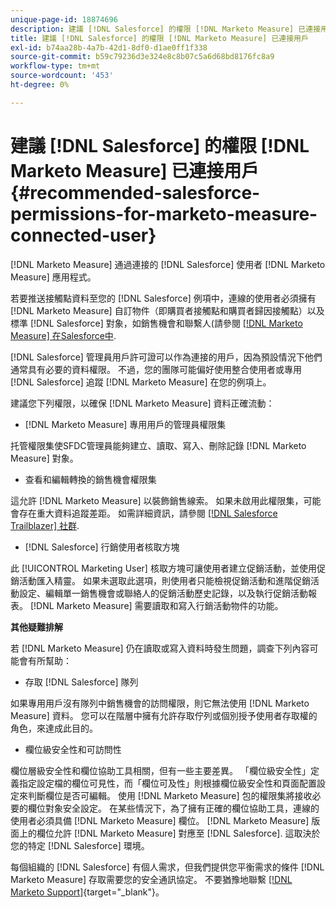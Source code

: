 ```yaml
---
unique-page-id: 18874696
description: 建議 [!DNL Salesforce] 的權限 [!DNL Marketo Measure] 已連接用戶 —  [!DNL Marketo Measure]  — 產品檔案
title: 建議 [!DNL Salesforce] 的權限 [!DNL Marketo Measure] 已連接用戶
exl-id: b74aa28b-4a7b-42d1-8df0-d1ae0ff1f338
source-git-commit: b59c79236d3e324e8c8b07c5a6d68bd8176fc8a9
workflow-type: tm+mt
source-wordcount: '453'
ht-degree: 0%

---
```


# 建議 [!DNL Salesforce] 的權限 [!DNL Marketo Measure] 已連接用戶 {#recommended-salesforce-permissions-for-marketo-measure-connected-user}

[!DNL Marketo Measure] 通過連接的 [!DNL Salesforce] 使用者 [!DNL Marketo Measure] 應用程式。

若要推送接觸點資料至您的 [!DNL Salesforce] 例項中，連線的使用者必須擁有 [!DNL Marketo Measure] 自訂物件（即購買者接觸點和購買者歸因接觸點）以及標準 [!DNL Salesforce] 對象，如銷售機會和聯繫人(請參閱 [[!DNL Marketo Measure] 在Salesforce中](/help/configuration-and-setup/marketo-measure-and-salesforce/how-marketo-measure-and-salesforce-interact.md).

[!DNL Salesforce] 管理員用戶許可證可以作為連接的用戶，因為預設情況下他們通常具有必要的資料權限。 不過，您的團隊可能偏好使用整合使用者或專用 [!DNL Salesforce] 追蹤 [!DNL Marketo Measure] 在您的例項上。

建議您下列權限，以確保 [!DNL Marketo Measure] 資料正確流動：

* [!DNL Marketo Measure] 專用用戶的管理員權限集

托管權限集使SFDC管理員能夠建立、讀取、寫入、刪除記錄 [!DNL Marketo Measure] 對象。

* 查看和編輯轉換的銷售機會權限集

這允許 [!DNL Marketo Measure] 以裝飾銷售線索。 如果未啟用此權限集，可能會存在重大資料追蹤差距。 如需詳細資訊，請參閱 [[!DNL Salesforce Trailblazer] 社群](https://help.salesforce.com/articleView?id=leads_view_edit_converted.htm&amp;type=5).

* [!DNL Salesforce] 行銷使用者核取方塊

此 [!UICONTROL Marketing User] 核取方塊可讓使用者建立促銷活動，並使用促銷活動匯入精靈。 如果未選取此選項，則使用者只能檢視促銷活動和進階促銷活動設定、編輯單一銷售機會或聯絡人的促銷活動歷史記錄，以及執行促銷活動報表。 [!DNL Marketo Measure] 需要讀取和寫入行銷活動物件的功能。

**其他疑難排解**

若 [!DNL Marketo Measure] 仍在讀取或寫入資料時發生問題，調查下列內容可能會有所幫助：

* 存取 [!DNL Salesforce] 隊列

如果專用用戶沒有隊列中銷售機會的訪問權限，則它無法使用 [!DNL Marketo Measure] 資料。 您可以在階層中擁有允許存取佇列或個別授予使用者存取權的角色，來達成此目的。

* 欄位級安全性和可訪問性

欄位層級安全性和欄位協助工具相關，但有一些主要差異。 「欄位級安全性」定義指定設定檔的欄位可見性，而「欄位可及性」則根據欄位級安全性和頁面配置設定來判斷欄位是否可編輯。 使用 [!DNL Marketo Measure] 包的權限集將接收必要的欄位對象安全設定。 在某些情況下，為了擁有正確的欄位協助工具，連線的使用者必須具備 [!DNL Marketo Measure] 欄位。 [!DNL Marketo Measure] 版面上的欄位允許 [!DNL Marketo Measure] 對應至 [!DNL Salesforce]. 這取決於您的特定 [!DNL Salesforce] 環境。

每個組織的 [!DNL Salesforce] 有個人需求，但我們提供您平衡需求的條件 [!DNL Marketo Measure] 存取需要您的安全通訊協定。 不要猶豫地聯繫 [[!DNL Marketo Support]](https://nation.marketo.com/t5/support/ct-p/Support){target=&quot;_blank&quot;}。
